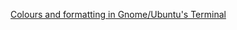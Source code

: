[Colours and formatting in Gnome/Ubuntu's Terminal](http://www.growingwiththeweb.com/2015/05/colours-in-gnome-terminal.html)